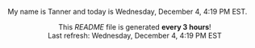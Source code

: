 My name is Tanner and today is Wednesday, December 4, 4:19 PM EST.

<p align="center">This <i>README</i> file is generated <b>every 3 hours</b>!</br>Last refresh: Wednesday, December 4, 4:19 PM EST<br /></p>
